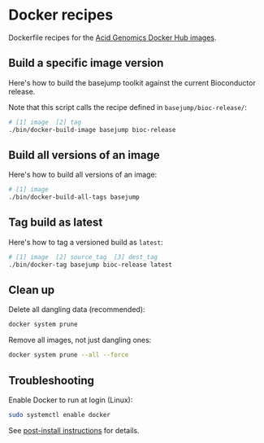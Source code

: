# Docker recipes

Dockerfile recipes for the [Acid Genomics Docker Hub images](https://cloud.docker.com/u/acidgenomics/).

## Build a specific image version

Here's how to build the basejump toolkit against the current Bioconductor release.

Note that this script calls the recipe defined in `basejump/bioc-release/`:

```sh
# [1] image  [2] tag
./bin/docker-build-image basejump bioc-release
```

## Build all versions of an image

Here's how to build all versions of an image:

```sh
# [1] image
./bin/docker-build-all-tags basejump
```

## Tag build as latest

Here's how to tag a versioned build as `latest`:

```sh
# [1] image  [2] source_tag  [3] dest_tag
./bin/docker-tag basejump bioc-release latest
```

## Clean up

Delete all dangling data (recommended):

```sh
docker system prune
```

Remove all images, not just dangling ones:

```sh
docker system prune --all --force
```

## Troubleshooting

Enable Docker to run at login (Linux):

```sh
sudo systemctl enable docker
```

See [post-install instructions](https://docs.docker.com/install/linux/linux-postinstall/) for details.
